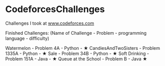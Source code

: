 # CodeforcesChallenges
Challenges I took at www.codeforces.com

Finished Challenges:
(Name of Challenge - Problem - programming language - difficulty)

Watermelon - Problem 4A - Python - ★
CandiesAndTwoSisters - Problem 1335A - Python - ★
Sale - Problem 34B - Python - ★
Soft Drinking - Problem 151A - Java - ★
Queue at the School - Problem B - Java ★
